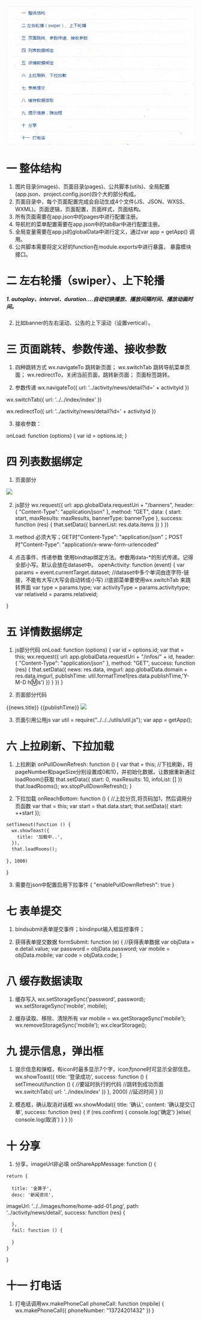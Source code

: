 ![这里写图片描述](https://raw.githubusercontent.com/xiangyc/Document-library/master/image/%E5%B0%8F%E7%A8%8B%E5%BA%8F%E4%B8%80%E7%9A%84%E7%9B%AE%E5%BD%95.png)

一  整体结构
=====
  1. 图片目录(images)、页面目录(pages)、公共脚本(utils)、全局配置(app.json、project.config.json)四个大的部分构成。
  2. 页面目录中，每个页面配置完成会自动生成4个文件(JS、JSON、WXSS、WXML)。页面逻辑，页面配置，页面样式，页面结构。
  3. 所有页面需要在app.json中的pages中进行配置注册。
  4. 导航栏的菜单配置需要在app.json中的tabBar中进行配置注册。
  5. 全局变量需要在app.js的globalData中进行定义，通过var app =  getApp() 调用。
  6. 公共脚本需要将定义好的function在module.exports中进行暴露， 暴露模块接口。

二 左右轮播（swiper）、上下轮播
====
  ##### 1. autoplay、interval、duration....自动切换播放、播放间隔时间、播放动画时间。
  2. 比如banner的左右滚动、公告的上下滚动（设置vertical）。

三  页面跳转、参数传递、接收参数
====
  1. 四种跳转方式
wx.navigateTo   跳转新页面；
wx.switchTab 跳转导航菜单页面；
wx.redirectTo，关闭当前页面，跳转新页面；
<navigator> 页面标签跳转。

  2. 参数传递
wx.navigateTo({
      		url: '../activity/news/detail?id=' + activityid
        })

wx.switchTab({
url: '../../index/index'
       })

wx.redirectTo({
url: '../activity/news/detail?id=' + activityid
       })

<navigator url='../test/test'></navigator>

  3. 接收参数：

onLoad: function (options) {
   	 var id = options.id;
}


四  列表数据绑定
=====
  1.  页面部分
<block wx:for="{{bannerList}}" wx:key="{{banner}}">
       <swiper-item class="banner" >
          <image src="{{item.imgurl}}" data-activityType='{{item.activityType}}' data-relativeId='{{item.relativeId}}'   data-type='{{item.type}}' bindtap="openActivity"/>
       </swiper-item>
       </block>

  2.  js部分
wx.request({
       url: app.globalData.requestUri + "/banners",
       header: {
         "Content-Type": "application/json"
       },
       method: "GET",
       data: {
          start: start,
          maxResults: maxResults,
          bannerType: bannerType
       },
       success: function (res) {
         that.setData({
             bannerList: res.data.items
          })
        }
      })

  3.  method 必须大写；GET时"Content-Type": "application/json"；POST时"Content-Type": "application/x-www-form-urlencoded"

  4.  点击事件、传递参数
使用bindtap绑定方法。参数用data-*的形式传递。记得全部小写。默认会放在dataset中。
openActivity: function (event) {
    var params = event.currentTarget.dataset;
    //dataset中多个单词由连字符-链接，不能有大写(大写会自动转成小写)
    //底部菜单要使用wx.switchTab 来跳转界面
    var type = params.type;
    var activityType = params.activitytype;
    var relativeId = params.relativeid;

}


五  详情数据绑定
====
  1. js部分代码
onLoad: function (options) {
    var id = options.id;
    var that = this;
    wx.request({
      url: app.globalData.requestUri + "/infos/" + id,
      header: {
        "Content-Type": "application/json"
      },
      method: "GET",
      success: function (res) {
        that.setData({
          news: res.data,
          imgurl: app.globalData.domain + res.data.imgurl,
          publishTime: util.formatTime1(res.data.publishTime,'Y-M-D h:m:s')
        })
      }
    })
  }

  2.  页面部分代码
<view class='text1'>
  <text>{{news.title}}</text>
</view>

<view class='date1'>
  <text>{{publishTime}}</text>
</view>

<view class='img'>
  <image src="{{imgurl}}" class="image" />
</view>


  3.  页面引用公用js
var util = require("../../../utils/util.js");
var app = getApp();


六  上拉刷新、下拉加载
====
  1.  上拉刷新
onPullDownRefresh: function () {
    var that = this;
    //下拉刷新，将pageNumber和pageSize分别设置成0和10，并初始化数据，让数据重新通过loadRoom()获取
    that.setData({
      start: 0,
      maxResults: 10,
      infoList: []
    })
    that.loadRooms();
    wx.stopPullDownRefresh();
  }

  2.  下拉加载
onReachBottom: function () {
    //上拉分页,将页码加1，然后调用分页函数
    var that = this;
    var start = that.data.start;
    that.setData({
      start: ++start
    });

    setTimeout(function () {
      wx.showToast({
        title: '加载中..',
      }),
      that.loadRooms();

    }, 1000)
  }

  3.  需要在json中配置启用下拉事件
{
  "enablePullDownRefresh": true
}


七  表单提交
====
  1. bindsubmit表单提交事件；bindinput输入框监控事件；

  2. 获得表单提交数据
formSubmit: function (e) {
    //获得表单数据
    var objData = e.detail.value;
    var password = objData.password;
    var mobile = objData.mobile;
    var code = objData.code;
}


八  缓存数据读取
====
  1.  缓存写入
wx.setStorageSync('password', password);
      wx.setStorageSync('mobile', mobile);

  2.  缓存读取、移除、清除所有
var mobile = wx.getStorageSync('mobile'); 
wx.removeStorageSync('mobile');
wx.clearStorage();


九  提示信息，弹出框
==
  1.  提示信息和弹框，有icon时最多显示7个字，icon为none时可显示全部信息。
wx.showToast({
              title: '登录成功',
              success: function () {
                setTimeout(function () {
                  //要延时执行的代码
                  //跳转到成功页面
                  wx.switchTab({
                    url: '../index/index'
                  })
                }, 2000) //延迟时间
              }
            })

  2.  模态框，确认取消对话框
wx.showModal({
            title: '确认',
            content: '确认提交订单',
            success: function (res) {
                if (res.confirm) {
                    console.log('确定')
                }else{
                   console.log(取消')
                }
            }
        })

十  分享
==
  1. 分享，imageUrl非必填
onShareAppMessage: function () {

    return {

      title: '金算子',
      desc: '新闻资讯',
imageUrl: '../../images/home/home-add-01.png',
      path: '../activity/news/detail',
      success: function (res) {

      },
      fail: function () {

      }
    }
  }


十一  打电话
==
  1. 打电话调用wx.makePhoneCall
phoneCall: function (mpbile) {
    wx.makePhoneCall({
      phoneNumber: "13724201432"
    })
  }
